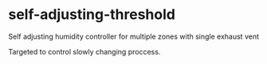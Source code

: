# self-adjusting-threshold
Self adjusting humidity controller for multiple zones with single exhaust vent

Targeted to control slowly changing proccess.
